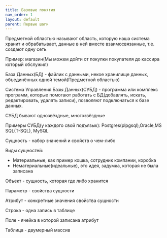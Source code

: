 ```yaml
---
title: Базовые понятия
nav_order: 1
layout: default
parent: Первые шаги
---
```


Предметной областью называют область, которую наша система хранит и обрабатывает, данные в ней вместе взаимосвязанные, т.е. создают одну сеть

Пример: магазин(Мы можем дойти от покупки покупателя до кассира который обслужил)

База Данных(БД) - файлик с данными, некое хранилище данных, объединённых одной темой(Предметной областью)

Система Управления Базы Данных(СУБД) - программа или комплекс программ, которые помогают работать с БД(добавлять, искать, редактировать, удалять записи), позволяют подключаться к базе данных.

СУБД бывают однозвёздные, многозвёздные

Примеры СУБД(у каждого свой подъязык): Postgres(plpgsql),Oracle,MS SQL(T-SQL), MySQL

Сущность - набор значений и свойств о чем-либо

Виды сущностей:
- Материальные, как пример кошка, сотрудник компании, коробка
- Нематериальные(идеальные), это идея, задумка, которая не была записана

Объект - сущность, которая где либо хранится

Параметр - свойства сущности

Атрибут - конкретные значения свойства сущности

Строка - одна запись в таблице

Поле - ячейка в которой записана атрибут

Таблица - двумерный массив